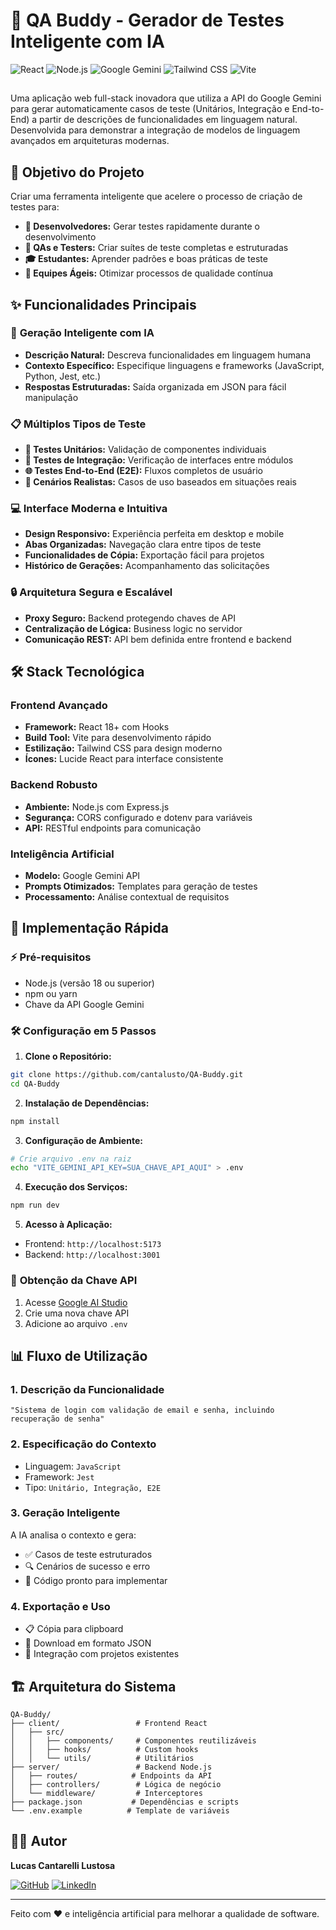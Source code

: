 # 🤖 QA Buddy - Gerador de Testes Inteligente com IA

![React](https://img.shields.io/badge/React-20232A?style=for-the-badge&logo=react&logoColor=61DAFB)
![Node.js](https://img.shields.io/badge/Node.js-339933?style=for-the-badge&logo=nodedotjs&logoColor=white)
![Google Gemini](https://img.shields.io/badge/Google_Gemini-4285F4?style=for-the-badge&logo=google&logoColor=white)
![Tailwind CSS](https://img.shields.io/badge/Tailwind_CSS-38B2AC?style=for-the-badge&logo=tailwind-css&logoColor=white)
![Vite](https://img.shields.io/badge/Vite-B73BFE?style=for-the-badge&logo=vite&logoColor=FFD62E)

##  

Uma aplicação web full-stack inovadora que utiliza a API do Google Gemini para gerar automaticamente casos de teste (Unitários, Integração e End-to-End) a partir de descrições de funcionalidades em linguagem natural. Desenvolvida para demonstrar a integração de modelos de linguagem avançados em arquiteturas modernas.

## 🎯 Objetivo do Projeto

Criar uma ferramenta inteligente que acelere o processo de criação de testes para:

- **🚀 Desenvolvedores:** Gerar testes rapidamente durante o desenvolvimento
- **🧪 QAs e Testers:** Criar suítes de teste completas e estruturadas
- **🎓 Estudantes:** Aprender padrões e boas práticas de teste
- **🏢 Equipes Ágeis:** Otimizar processos de qualidade contínua

## ✨ Funcionalidades Principais

### 🤖 **Geração Inteligente com IA**
- **Descrição Natural:** Descreva funcionalidades em linguagem humana
- **Contexto Específico:** Especifique linguagens e frameworks (JavaScript, Python, Jest, etc.)
- **Respostas Estruturadas:** Saída organizada em JSON para fácil manipulação

### 📋 **Múltiplos Tipos de Teste**
- **🧩 Testes Unitários:** Validação de componentes individuais
- **🔗 Testes de Integração:** Verificação de interfaces entre módulos
- **🌐 Testes End-to-End (E2E):** Fluxos completos de usuário
- **🎯 Cenários Realistas:** Casos de uso baseados em situações reais

### 💻 **Interface Moderna e Intuitiva**
- **Design Responsivo:** Experiência perfeita em desktop e mobile
- **Abas Organizadas:** Navegação clara entre tipos de teste
- **Funcionalidades de Cópia:** Exportação fácil para projetos
- **Histórico de Gerações:** Acompanhamento das solicitações

### 🔒 **Arquitetura Segura e Escalável**
- **Proxy Seguro:** Backend protegendo chaves de API
- **Centralização de Lógica:** Business logic no servidor
- **Comunicação REST:** API bem definida entre frontend e backend

## 🛠️ Stack Tecnológica

### **Frontend Avançado**
- **Framework:** React 18+ com Hooks
- **Build Tool:** Vite para desenvolvimento rápido
- **Estilização:** Tailwind CSS para design moderno
- **Ícones:** Lucide React para interface consistente

### **Backend Robusto**
- **Ambiente:** Node.js com Express.js
- **Segurança:** CORS configurado e dotenv para variáveis
- **API:** RESTful endpoints para comunicação

### **Inteligência Artificial**
- **Modelo:** Google Gemini API
- **Prompts Otimizados:** Templates para geração de testes
- **Processamento:** Análise contextual de requisitos

## 🚀 Implementação Rápida

### ⚡ **Pré-requisitos**
- Node.js (versão 18 ou superior)
- npm ou yarn
- Chave da API Google Gemini

### 🛠️ **Configuração em 5 Passos**

1. **Clone o Repositório:**
```bash
git clone https://github.com/cantalusto/QA-Buddy.git
cd QA-Buddy
```

2. **Instalação de Dependências:**
```bash
npm install
```

3. **Configuração de Ambiente:**
```bash
# Crie arquivo .env na raiz
echo "VITE_GEMINI_API_KEY=SUA_CHAVE_API_AQUI" > .env
```

4. **Execução dos Serviços:**
```bash
npm run dev
```

5. **Acesso à Aplicação:**
- Frontend: `http://localhost:5173`
- Backend: `http://localhost:3001`

### 🔑 **Obtenção da Chave API**
1. Acesse [Google AI Studio](https://makersuite.google.com/app/apikey)
2. Crie uma nova chave API
3. Adicione ao arquivo `.env`

## 📊 Fluxo de Utilização

### 1. **Descrição da Funcionalidade**
```
"Sistema de login com validação de email e senha, incluindo recuperação de senha"
```

### 2. **Especificação do Contexto**
- Linguagem: `JavaScript`
- Framework: `Jest`
- Tipo: `Unitário, Integração, E2E`

### 3. **Geração Inteligente**
A IA analisa o contexto e gera:
- ✅ Casos de teste estruturados
- 🔍 Cenários de sucesso e erro
- 📝 Código pronto para implementar

### 4. **Exportação e Uso**
- 📋 Cópia para clipboard
- 💾 Download em formato JSON
- 🔗 Integração com projetos existentes

## 🏗️ Arquitetura do Sistema

```
QA-Buddy/
├── client/                 # Frontend React
│   ├── src/
│   │   ├── components/     # Componentes reutilizáveis
│   │   ├── hooks/          # Custom hooks
│   │   └── utils/          # Utilitários
├── server/                 # Backend Node.js
│   ├── routes/            # Endpoints da API
│   ├── controllers/        # Lógica de negócio
│   └── middleware/         # Interceptores
├── package.json           # Dependências e scripts
└── .env.example          # Template de variáveis
```

## 👨‍💻 Autor

**Lucas Cantarelli Lustosa**

[![GitHub](https://img.shields.io/badge/GitHub-QA_Buddy-100000?style=for-the-badge&logo=github&logoColor=white)](https://github.com/cantalusto/QA-Buddy)
[![LinkedIn](https://img.shields.io/badge/LinkedIn-Lucas_Cantarelli-0077B5?style=for-the-badge&logo=linkedin&logoColor=white)](https://www.linkedin.com/in/lucas-cantarelli-lustosa-aab5492ba/)

---

Feito com ❤️ e inteligência artificial para melhorar a qualidade de software.